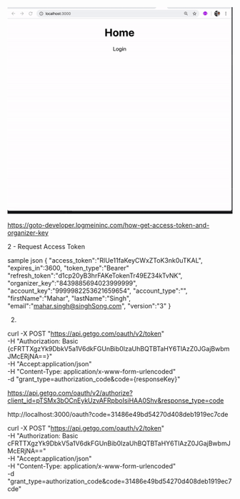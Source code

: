 ![alt text](readme.gif)



https://goto-developer.logmeininc.com/how-get-access-token-and-organizer-key

2 - Request Access Token

sample json
{
 "access_token":"RlUe11faKeyCWxZToK3nk0uTKAL",
 "expires_in":3600,
 "token_type":"Bearer"
 "refresh_token":"d1cp20yB3hrFAKeTokenTr49EZ34kTvNK",
 "organizer_key":"8439885694023999999",
 "account_key":"9999982253621659654",
 "account_type":"",
 "firstName":"Mahar",
 "lastName":"Singh",
 "email":"mahar.singh@singhSong.com",
 "version":"3"
}

2.
curl -X POST "https://api.getgo.com/oauth/v2/token" \
  -H "Authorization: Basic {cFRTTXgzYk9DbkV5a1V6dkFGUnBib0lzaUhBQTBTaHY6TlAzZ0JGajBwbmJMcERjNA==}" \
  -H "Accept:application/json" \
  -H "Content-Type: application/x-www-form-urlencoded" \
  -d "grant_type=authorization_code&code={responseKey}"


https://api.getgo.com/oauth/v2/authorize?client_id=pTSMx3bOCnEykUzvAFRpboIsiHAA0Shv&response_type=code



http://localhost:3000/oauth?code=31486e49bd54270d408deb1919ec7cde

  curl -X POST "https://api.getgo.com/oauth/v2/token" \
  -H "Authorization: Basic cFRTTXgzYk9DbkV5a1V6dkFGUnBib0lzaUhBQTBTaHY6TlAzZ0JGajBwbmJMcERjNA==" \
  -H "Accept:application/json" \
  -H "Content-Type: application/x-www-form-urlencoded" \
  -d "grant_type=authorization_code&code=31486e49bd54270d408deb1919ec7cde"